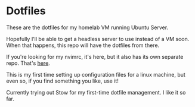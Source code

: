 
# Dotfiles


These are the dotfiles for my homelab VM running Ubuntu Server.  


Hopefully I'll be able to get a headless server to use instead of a VM soon. When that happens,
this repo will have the dotfiles from there.


If you're looking for my nvimrc, it's here, but it also has its own separate repo. That's [here](https://github.com/Kolkhis/main-nvim-config).


This is my first time setting up configuration files for a linux machine, but even so, if you find
something you like, use it!


Currently trying out Stow for my first-time dotfile management. I like it so far.

